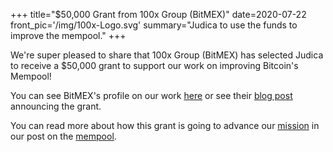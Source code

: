 +++
title="$50,000 Grant from 100x Group (BitMEX)"
date=2020-07-22
front_pic='/img/100x-Logo.svg'
summary="Judica to use the funds to improve the mempool."
+++

We're super pleased to share that 100x Group (BitMEX) has selected Judica to receive a $50,000
grant to support our work on improving Bitcoin's Mempool!

You can see BitMEX's profile on our work [here](https://blog.bitmex.com/jeremy-rubin/)
or see their [blog post]( https://blog.bitmex.com/bitcoin-developer-grant-provided-to-jeremy-rubin/)
announcing the grant.

You can read more about how this grant is going to advance our [mission](/mission/) in our post on
the [mempool](/blog/mempool/).
